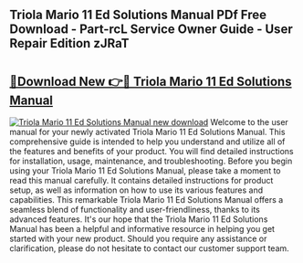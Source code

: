 ## Triola Mario 11 Ed Solutions Manual PDf Free Download - Part-rcL Service Owner Guide - User Repair Edition zJRaT

# <h2><a href="http://bc67516.oget.top/?id=Triola+Mario+11+Ed+Solutions+Manual">🔗Download New 👉🔴 Triola Mario 11 Ed Solutions Manual</a></h2>

[![Triola Mario 11 Ed Solutions Manual new download](https://i.imgur.com/5g1atiW.png)](http://bc67516.oget.top/?id=Triola+Mario+11+Ed+Solutions+Manual)
Welcome to the user manual for your newly activated Triola Mario 11 Ed Solutions Manual. This comprehensive guide is intended to help you understand and utilize all of the features and benefits of your product. You will find detailed instructions for installation, usage, maintenance, and troubleshooting. Before you begin using your Triola Mario 11 Ed Solutions Manual, please take a moment to read this manual carefully. It contains detailed instructions for product setup, as well as information on how to use its various features and capabilities. This remarkable Triola Mario 11 Ed Solutions Manual offers a seamless blend of functionality and user-friendliness, thanks to its advanced features. It's our hope that the Triola Mario 11 Ed Solutions Manual has been a helpful and informative resource in helping you get started with your new product. Should you require any assistance or clarification, please do not hesitate to contact our customer support team.

